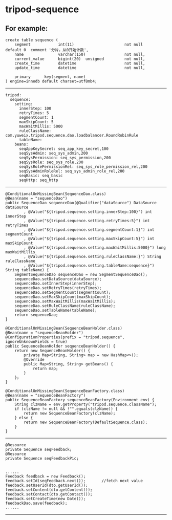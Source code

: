 # tripod-sequence

For example:
------------------------------------------------------------------------------------------------------------------
	create table sequence (
		segment            int(11)                      not null      default 0  comment '分片，从0开始计数',
		name               varchar(150)                 not null,
		current_value      bigint(20)  unsigned         not null,
		create_time        datetime                     not null,
		update_time        datetime                     not null,
	
		primary      key(segment, name)
	) engine=innodb default charset=utf8mb4;
------------------------------------------------------------------------------------------------------------------
	tripod:
      sequence:
        setting:
          innerStep: 100
          retryTimes: 5
          segmentCount: 1
          maxSkipCount: 5
          maxWaitMillis: 5000
          ruleClassName: com.yuweix.tripod.sequence.dao.loadbalancer.RoundRobinRule
          tableName:
        beans:
	      seqAppKeySecret: seq_app_key_secret,100
          seqSysAdmin: seq_sys_admin,200
          seqSysPermission: seq_sys_permission,200
          seqSysRole: seq_sys_role,200
          seqSysRolePermissionRel: seq_sys_role_permission_rel,200
          seqSysAdminRoleRel: seq_sys_admin_role_rel,200
          seqBasic: seq_basic
          seqHttp: seq_http
------------------------------------------------------------------------------------------------------------------
	@ConditionalOnMissingBean(SequenceDao.class)
	@Bean(name = "sequenceDao")
	public SequenceDao sequenceDao(@Qualifier("dataSource") DataSource dataSource
			, @Value("${tripod.sequence.setting.innerStep:100}") int innerStep
			, @Value("${tripod.sequence.setting.retryTimes:5}") int retryTimes
			, @Value("${tripod.sequence.setting.segmentCount:1}") int segmentCount
			, @Value("${tripod.sequence.setting.maxSkipCount:5}") int maxSkipCount
			, @Value("${tripod.sequence.setting.maxWaitMillis:5000}") long maxWaitMillis
			, @Value("${tripod.sequence.setting.ruleClassName:}") String ruleClassName
			, @Value("${tripod.sequence.setting.tableName:sequence}") String tableName) {
		SegmentSequenceDao sequenceDao = new SegmentSequenceDao();
		sequenceDao.setDataSource(dataSource);
		sequenceDao.setInnerStep(innerStep);
		sequenceDao.setRetryTimes(retryTimes);
		sequenceDao.setSegmentCount(segmentCount);
		sequenceDao.setMaxSkipCount(maxSkipCount);
		sequenceDao.setMaxWaitMillis(maxWaitMillis);
		sequenceDao.setRuleClassName(ruleClassName);
		sequenceDao.setTableName(tableName);
		return sequenceDao;
	}

	@ConditionalOnMissingBean(SequenceBeanHolder.class)
	@Bean(name = "sequenceBeanHolder")
	@ConfigurationProperties(prefix = "tripod.sequence", ignoreUnknownFields = true)
	public SequenceBeanHolder sequenceBeanHolder() {
		return new SequenceBeanHolder() {
			private Map<String, String> map = new HashMap<>();
			@Override
			public Map<String, String> getBeans() {
				return map;
			}
		};
	}

	@ConditionalOnMissingBean(SequenceBeanFactory.class)
	@Bean(name = "sequenceBeanFactory")
	public SequenceBeanFactory sequenceBeanFactory(Environment env) {
		String clzName = env.getProperty("tripod.sequence.className");
		if (clzName != null && !"".equals(clzName)) {
			return new SequenceBeanFactory(clzName);
		} else {
			return new SequenceBeanFactory(DefaultSequence.class);
		}
	}
------------------------------------------------------------------------------------------------------------------
	@Resource
	private Sequence seqFeedback;
	@Resource
	private Sequence seqFeedbackPic;
	
	
	......
	Feedback feedback = new Feedback();
    feedback.setId(seqFeedback.next());       //fetch next value
    feedback.setUserId(dto.getUserId());
    feedback.setContent(dto.getContent());
    feedback.setContact(dto.getContact());
    feedback.setCreateTime(new Date());
    feedbackDao.save(feedback);
    ......
------------------------------------------------------------------------------------------------------------------


